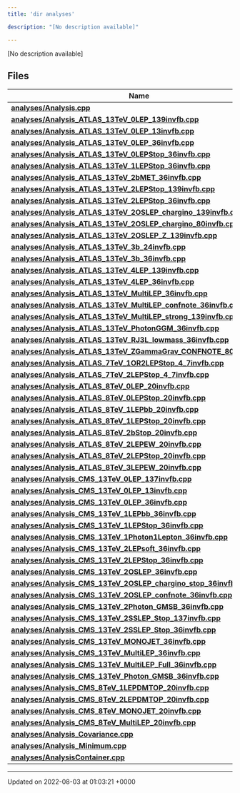 ```yaml
---
title: 'dir analyses'

description: "[No description available]"

---
```







[No description available]

## Files

| Name           |
| -------------- |
| **[analyses/Analysis.cpp](/documentation/code/main/files/analysis_8cpp/#file-analysis.cpp)**  |
| **[analyses/Analysis_ATLAS_13TeV_0LEP_139invfb.cpp](/documentation/code/main/files/analysis__atlas__13tev__0lep__139invfb_8cpp/#file-analysis-atlas-13tev-0lep-139invfb.cpp)**  |
| **[analyses/Analysis_ATLAS_13TeV_0LEP_13invfb.cpp](/documentation/code/main/files/analysis__atlas__13tev__0lep__13invfb_8cpp/#file-analysis-atlas-13tev-0lep-13invfb.cpp)**  |
| **[analyses/Analysis_ATLAS_13TeV_0LEP_36invfb.cpp](/documentation/code/main/files/analysis__atlas__13tev__0lep__36invfb_8cpp/#file-analysis-atlas-13tev-0lep-36invfb.cpp)**  |
| **[analyses/Analysis_ATLAS_13TeV_0LEPStop_36invfb.cpp](/documentation/code/main/files/analysis__atlas__13tev__0lepstop__36invfb_8cpp/#file-analysis-atlas-13tev-0lepstop-36invfb.cpp)**  |
| **[analyses/Analysis_ATLAS_13TeV_1LEPStop_36invfb.cpp](/documentation/code/main/files/analysis__atlas__13tev__1lepstop__36invfb_8cpp/#file-analysis-atlas-13tev-1lepstop-36invfb.cpp)**  |
| **[analyses/Analysis_ATLAS_13TeV_2bMET_36invfb.cpp](/documentation/code/main/files/analysis__atlas__13tev__2bmet__36invfb_8cpp/#file-analysis-atlas-13tev-2bmet-36invfb.cpp)**  |
| **[analyses/Analysis_ATLAS_13TeV_2LEPStop_139invfb.cpp](/documentation/code/main/files/analysis__atlas__13tev__2lepstop__139invfb_8cpp/#file-analysis-atlas-13tev-2lepstop-139invfb.cpp)**  |
| **[analyses/Analysis_ATLAS_13TeV_2LEPStop_36invfb.cpp](/documentation/code/main/files/analysis__atlas__13tev__2lepstop__36invfb_8cpp/#file-analysis-atlas-13tev-2lepstop-36invfb.cpp)**  |
| **[analyses/Analysis_ATLAS_13TeV_2OSLEP_chargino_139invfb.cpp](/documentation/code/main/files/analysis__atlas__13tev__2oslep__chargino__139invfb_8cpp/#file-analysis-atlas-13tev-2oslep-chargino-139invfb.cpp)**  |
| **[analyses/Analysis_ATLAS_13TeV_2OSLEP_chargino_80invfb.cpp](/documentation/code/main/files/analysis__atlas__13tev__2oslep__chargino__80invfb_8cpp/#file-analysis-atlas-13tev-2oslep-chargino-80invfb.cpp)**  |
| **[analyses/Analysis_ATLAS_13TeV_2OSLEP_Z_139invfb.cpp](/documentation/code/main/files/analysis__atlas__13tev__2oslep__z__139invfb_8cpp/#file-analysis-atlas-13tev-2oslep-z-139invfb.cpp)**  |
| **[analyses/Analysis_ATLAS_13TeV_3b_24invfb.cpp](/documentation/code/main/files/analysis__atlas__13tev__3b__24invfb_8cpp/#file-analysis-atlas-13tev-3b-24invfb.cpp)**  |
| **[analyses/Analysis_ATLAS_13TeV_3b_36invfb.cpp](/documentation/code/main/files/analysis__atlas__13tev__3b__36invfb_8cpp/#file-analysis-atlas-13tev-3b-36invfb.cpp)**  |
| **[analyses/Analysis_ATLAS_13TeV_4LEP_139invfb.cpp](/documentation/code/main/files/analysis__atlas__13tev__4lep__139invfb_8cpp/#file-analysis-atlas-13tev-4lep-139invfb.cpp)**  |
| **[analyses/Analysis_ATLAS_13TeV_4LEP_36invfb.cpp](/documentation/code/main/files/analysis__atlas__13tev__4lep__36invfb_8cpp/#file-analysis-atlas-13tev-4lep-36invfb.cpp)**  |
| **[analyses/Analysis_ATLAS_13TeV_MultiLEP_36invfb.cpp](/documentation/code/main/files/analysis__atlas__13tev__multilep__36invfb_8cpp/#file-analysis-atlas-13tev-multilep-36invfb.cpp)**  |
| **[analyses/Analysis_ATLAS_13TeV_MultiLEP_confnote_36invfb.cpp](/documentation/code/main/files/analysis__atlas__13tev__multilep__confnote__36invfb_8cpp/#file-analysis-atlas-13tev-multilep-confnote-36invfb.cpp)**  |
| **[analyses/Analysis_ATLAS_13TeV_MultiLEP_strong_139invfb.cpp](/documentation/code/main/files/analysis__atlas__13tev__multilep__strong__139invfb_8cpp/#file-analysis-atlas-13tev-multilep-strong-139invfb.cpp)**  |
| **[analyses/Analysis_ATLAS_13TeV_PhotonGGM_36invfb.cpp](/documentation/code/main/files/analysis__atlas__13tev__photonggm__36invfb_8cpp/#file-analysis-atlas-13tev-photonggm-36invfb.cpp)**  |
| **[analyses/Analysis_ATLAS_13TeV_RJ3L_lowmass_36invfb.cpp](/documentation/code/main/files/analysis__atlas__13tev__rj3l__lowmass__36invfb_8cpp/#file-analysis-atlas-13tev-rj3l-lowmass-36invfb.cpp)**  |
| **[analyses/Analysis_ATLAS_13TeV_ZGammaGrav_CONFNOTE_80invfb.cpp](/documentation/code/main/files/analysis__atlas__13tev__zgammagrav__confnote__80invfb_8cpp/#file-analysis-atlas-13tev-zgammagrav-confnote-80invfb.cpp)**  |
| **[analyses/Analysis_ATLAS_7TeV_1OR2LEPStop_4_7invfb.cpp](/documentation/code/main/files/analysis__atlas__7tev__1or2lepstop__4__7invfb_8cpp/#file-analysis-atlas-7tev-1or2lepstop-4-7invfb.cpp)**  |
| **[analyses/Analysis_ATLAS_7TeV_2LEPStop_4_7invfb.cpp](/documentation/code/main/files/analysis__atlas__7tev__2lepstop__4__7invfb_8cpp/#file-analysis-atlas-7tev-2lepstop-4-7invfb.cpp)**  |
| **[analyses/Analysis_ATLAS_8TeV_0LEP_20invfb.cpp](/documentation/code/main/files/analysis__atlas__8tev__0lep__20invfb_8cpp/#file-analysis-atlas-8tev-0lep-20invfb.cpp)**  |
| **[analyses/Analysis_ATLAS_8TeV_0LEPStop_20invfb.cpp](/documentation/code/main/files/analysis__atlas__8tev__0lepstop__20invfb_8cpp/#file-analysis-atlas-8tev-0lepstop-20invfb.cpp)**  |
| **[analyses/Analysis_ATLAS_8TeV_1LEPbb_20invfb.cpp](/documentation/code/main/files/analysis__atlas__8tev__1lepbb__20invfb_8cpp/#file-analysis-atlas-8tev-1lepbb-20invfb.cpp)**  |
| **[analyses/Analysis_ATLAS_8TeV_1LEPStop_20invfb.cpp](/documentation/code/main/files/analysis__atlas__8tev__1lepstop__20invfb_8cpp/#file-analysis-atlas-8tev-1lepstop-20invfb.cpp)**  |
| **[analyses/Analysis_ATLAS_8TeV_2bStop_20invfb.cpp](/documentation/code/main/files/analysis__atlas__8tev__2bstop__20invfb_8cpp/#file-analysis-atlas-8tev-2bstop-20invfb.cpp)**  |
| **[analyses/Analysis_ATLAS_8TeV_2LEPEW_20invfb.cpp](/documentation/code/main/files/analysis__atlas__8tev__2lepew__20invfb_8cpp/#file-analysis-atlas-8tev-2lepew-20invfb.cpp)**  |
| **[analyses/Analysis_ATLAS_8TeV_2LEPStop_20invfb.cpp](/documentation/code/main/files/analysis__atlas__8tev__2lepstop__20invfb_8cpp/#file-analysis-atlas-8tev-2lepstop-20invfb.cpp)**  |
| **[analyses/Analysis_ATLAS_8TeV_3LEPEW_20invfb.cpp](/documentation/code/main/files/analysis__atlas__8tev__3lepew__20invfb_8cpp/#file-analysis-atlas-8tev-3lepew-20invfb.cpp)**  |
| **[analyses/Analysis_CMS_13TeV_0LEP_137invfb.cpp](/documentation/code/main/files/analysis__cms__13tev__0lep__137invfb_8cpp/#file-analysis-cms-13tev-0lep-137invfb.cpp)**  |
| **[analyses/Analysis_CMS_13TeV_0LEP_13invfb.cpp](/documentation/code/main/files/analysis__cms__13tev__0lep__13invfb_8cpp/#file-analysis-cms-13tev-0lep-13invfb.cpp)**  |
| **[analyses/Analysis_CMS_13TeV_0LEP_36invfb.cpp](/documentation/code/main/files/analysis__cms__13tev__0lep__36invfb_8cpp/#file-analysis-cms-13tev-0lep-36invfb.cpp)**  |
| **[analyses/Analysis_CMS_13TeV_1LEPbb_36invfb.cpp](/documentation/code/main/files/analysis__cms__13tev__1lepbb__36invfb_8cpp/#file-analysis-cms-13tev-1lepbb-36invfb.cpp)**  |
| **[analyses/Analysis_CMS_13TeV_1LEPStop_36invfb.cpp](/documentation/code/main/files/analysis__cms__13tev__1lepstop__36invfb_8cpp/#file-analysis-cms-13tev-1lepstop-36invfb.cpp)**  |
| **[analyses/Analysis_CMS_13TeV_1Photon1Lepton_36invfb.cpp](/documentation/code/main/files/analysis__cms__13tev__1photon1lepton__36invfb_8cpp/#file-analysis-cms-13tev-1photon1lepton-36invfb.cpp)**  |
| **[analyses/Analysis_CMS_13TeV_2LEPsoft_36invfb.cpp](/documentation/code/main/files/analysis__cms__13tev__2lepsoft__36invfb_8cpp/#file-analysis-cms-13tev-2lepsoft-36invfb.cpp)**  |
| **[analyses/Analysis_CMS_13TeV_2LEPStop_36invfb.cpp](/documentation/code/main/files/analysis__cms__13tev__2lepstop__36invfb_8cpp/#file-analysis-cms-13tev-2lepstop-36invfb.cpp)**  |
| **[analyses/Analysis_CMS_13TeV_2OSLEP_36invfb.cpp](/documentation/code/main/files/analysis__cms__13tev__2oslep__36invfb_8cpp/#file-analysis-cms-13tev-2oslep-36invfb.cpp)**  |
| **[analyses/Analysis_CMS_13TeV_2OSLEP_chargino_stop_36invfb.cpp](/documentation/code/main/files/analysis__cms__13tev__2oslep__chargino__stop__36invfb_8cpp/#file-analysis-cms-13tev-2oslep-chargino-stop-36invfb.cpp)**  |
| **[analyses/Analysis_CMS_13TeV_2OSLEP_confnote_36invfb.cpp](/documentation/code/main/files/analysis__cms__13tev__2oslep__confnote__36invfb_8cpp/#file-analysis-cms-13tev-2oslep-confnote-36invfb.cpp)**  |
| **[analyses/Analysis_CMS_13TeV_2Photon_GMSB_36invfb.cpp](/documentation/code/main/files/analysis__cms__13tev__2photon__gmsb__36invfb_8cpp/#file-analysis-cms-13tev-2photon-gmsb-36invfb.cpp)**  |
| **[analyses/Analysis_CMS_13TeV_2SSLEP_Stop_137invfb.cpp](/documentation/code/main/files/analysis__cms__13tev__2sslep__stop__137invfb_8cpp/#file-analysis-cms-13tev-2sslep-stop-137invfb.cpp)**  |
| **[analyses/Analysis_CMS_13TeV_2SSLEP_Stop_36invfb.cpp](/documentation/code/main/files/analysis__cms__13tev__2sslep__stop__36invfb_8cpp/#file-analysis-cms-13tev-2sslep-stop-36invfb.cpp)**  |
| **[analyses/Analysis_CMS_13TeV_MONOJET_36invfb.cpp](/documentation/code/main/files/analysis__cms__13tev__monojet__36invfb_8cpp/#file-analysis-cms-13tev-monojet-36invfb.cpp)**  |
| **[analyses/Analysis_CMS_13TeV_MultiLEP_36invfb.cpp](/documentation/code/main/files/analysis__cms__13tev__multilep__36invfb_8cpp/#file-analysis-cms-13tev-multilep-36invfb.cpp)**  |
| **[analyses/Analysis_CMS_13TeV_MultiLEP_Full_36invfb.cpp](/documentation/code/main/files/analysis__cms__13tev__multilep__full__36invfb_8cpp/#file-analysis-cms-13tev-multilep-full-36invfb.cpp)**  |
| **[analyses/Analysis_CMS_13TeV_Photon_GMSB_36invfb.cpp](/documentation/code/main/files/analysis__cms__13tev__photon__gmsb__36invfb_8cpp/#file-analysis-cms-13tev-photon-gmsb-36invfb.cpp)**  |
| **[analyses/Analysis_CMS_8TeV_1LEPDMTOP_20invfb.cpp](/documentation/code/main/files/analysis__cms__8tev__1lepdmtop__20invfb_8cpp/#file-analysis-cms-8tev-1lepdmtop-20invfb.cpp)**  |
| **[analyses/Analysis_CMS_8TeV_2LEPDMTOP_20invfb.cpp](/documentation/code/main/files/analysis__cms__8tev__2lepdmtop__20invfb_8cpp/#file-analysis-cms-8tev-2lepdmtop-20invfb.cpp)**  |
| **[analyses/Analysis_CMS_8TeV_MONOJET_20invfb.cpp](/documentation/code/main/files/analysis__cms__8tev__monojet__20invfb_8cpp/#file-analysis-cms-8tev-monojet-20invfb.cpp)**  |
| **[analyses/Analysis_CMS_8TeV_MultiLEP_20invfb.cpp](/documentation/code/main/files/analysis__cms__8tev__multilep__20invfb_8cpp/#file-analysis-cms-8tev-multilep-20invfb.cpp)**  |
| **[analyses/Analysis_Covariance.cpp](/documentation/code/main/files/analysis__covariance_8cpp/#file-analysis-covariance.cpp)**  |
| **[analyses/Analysis_Minimum.cpp](/documentation/code/main/files/analysis__minimum_8cpp/#file-analysis-minimum.cpp)**  |
| **[analyses/AnalysisContainer.cpp](/documentation/code/main/files/analysiscontainer_8cpp/#file-analysiscontainer.cpp)**  |






-------------------------------

Updated on 2022-08-03 at 01:03:21 +0000

